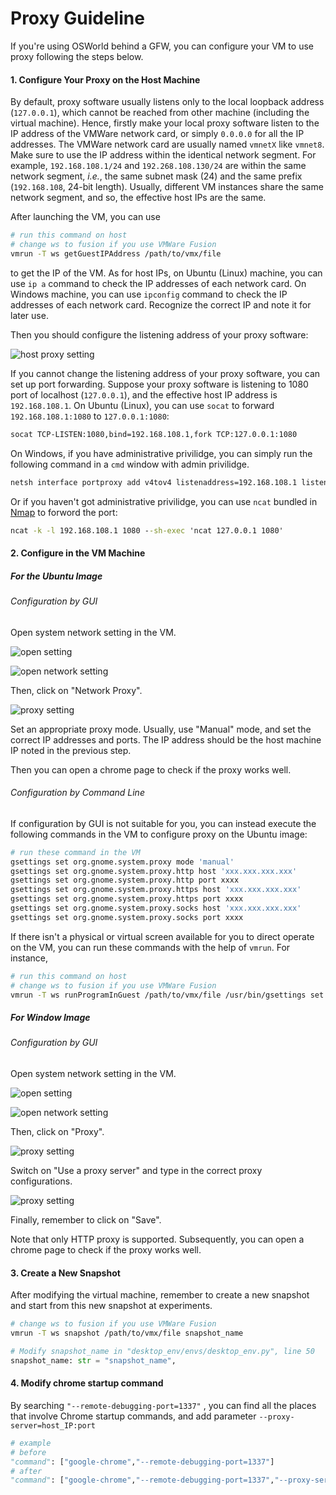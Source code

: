 <!-- vimc: call SyntaxRange#Include('```bat', '```', 'dosbatch', 'NonText'): -->

# Proxy Guideline

If you're using OSWorld behind a GFW, you can configure your VM to use proxy
following the steps below.

#### 1. Configure Your Proxy on the Host Machine

By default, proxy software usually listens only to the local loopback address
(`127.0.0.1`), which cannot be reached from other machine (including the
virtual machine). Hence, firstly make your local proxy software listen to the
IP address of the VMWare network card, or simply `0.0.0.0` for all the IP
addresses. The VMWare network card are usually named `vmnetX` like `vmnet8`.
Make sure to use the IP address within the identical network segment.  For
example, `192.168.108.1/24` and `192.268.108.130/24` are within the same
network segment, *i.e.*, the same subnet mask (24) and the same prefix
(`192.168.108`, 24-bit length). Usually, different VM instances share the same
network segment, and so, the effective host IPs are the same.

 After launching the VM, you can use

```sh
# run this command on host
# change ws to fusion if you use VMWare Fusion
vmrun -T ws getGuestIPAddress /path/to/vmx/file
```

to get the IP of the VM. As for host IPs, on Ubuntu (Linux) machine, you can
use `ip a` command to check the IP addresses of each network card. On Windows
machine, you can use `ipconfig` command to check the IP addresses of each
network card. Recognize the correct IP and note it for later use.

Then you should configure the listening address of your proxy software:

![host proxy setting](assets/proxysetup.png)

If you cannot change the listening address of your proxy software, you can set
up port forwarding. Suppose your proxy software is listening to 1080 port of
localhost (`127.0.0.1`), and the effective host IP address is `192.168.108.1`.
On Ubuntu (Linux), you can use `socat` to forward `192.168.108.1:1080` to
`127.0.0.1:1080`:

```sh
socat TCP-LISTEN:1080,bind=192.168.108.1,fork TCP:127.0.0.1:1080
```

On Windows, if you have administrative privilidge, you can simply run the
following command in a `cmd` window with admin privilidge.

```bat
netsh interface portproxy add v4tov4 listenaddress=192.168.108.1 listenport=1080 connectaddress=127.0.0.1 connectport=1080
```

Or if you haven't got administrative privilidge, you can use `ncat` bundled in
[Nmap](https://nmap.org) to forword the port:

```bat
ncat -k -l 192.168.108.1 1080 --sh-exec 'ncat 127.0.0.1 1080'
```

#### 2. Configure in the VM Machine

##### For the Ubuntu Image

###### Configuration by GUI

Open system network setting in the VM.

![open setting](assets/netsetting1.png)

![open network setting](assets/netsetting3.png)

Then, click on "Network Proxy".

![proxy setting](assets/netsetting4.png)

Set an appropriate proxy mode. Usually, use "Manual" mode, and set the correct
IP addresses and ports. The IP address should be the host machine IP noted in
the previous step.

Then you can open a chrome page to check if the proxy works well.

###### Configuration by Command Line

If configuration by GUI is not suitable for you, you can instead execute the
following commands in the VM to configure proxy on the Ubuntu image:

```sh
# run these command in the VM
gsettings set org.gnome.system.proxy mode 'manual'
gsettings set org.gnome.system.proxy.http host 'xxx.xxx.xxx.xxx'
gsettings set org.gnome.system.proxy.http port xxxx
gsettings set org.gnome.system.proxy.https host 'xxx.xxx.xxx.xxx'
gsettings set org.gnome.system.proxy.https port xxxx
gsettings set org.gnome.system.proxy.socks host 'xxx.xxx.xxx.xxx'
gsettings set org.gnome.system.proxy.socks port xxxx
```

If there isn't a physical or virtual screen available for you to direct operate
on the VM, you can run these commands with the help of `vmrun`. For instance,

```sh
# run this command on host
# change ws to fusion if you use VMWare Fusion
vmrun -T ws runProgramInGuest /path/to/vmx/file /usr/bin/gsettings set org.gnome.system.proxy mode 'manual'
```

##### For Window Image

###### Configuration by GUI

Open system network setting in the VM.

![open setting](assets/winnetsetting1.png)

![open network setting](assets/winnetsetting2.png)

Then, click on "Proxy".

![proxy setting](assets/winnetsetting3.png)

Switch on "Use a proxy server" and type in the correct proxy configurations.

![proxy setting](assets/winnetsetting4.png)

Finally, remember to click on "Save".

Note that only HTTP proxy is supported.  Subsequently, you can open a chrome
page to check if the proxy works well.

<!--
###### Configuration by Command Line

If configuration by GUI is not suitable for you, you can instead execute the
following commands in the VM to configure an HTTP proxy on the Windows image:

```bat
:: run this command in the VM
netsh winhttp set proxy proxy-server="xxx.xxx.xxx.xxx:yyyy"
```

Remember to execute this command in a cmd window with administrative
privilidge.

If there isn't a physical or virtual screen available for you to direct operate
on the VM, you can run these commands with the help of `vmrun`. For instance,

```sh
# run this command on host
# change ws to fusion if you use VMWare Fusion
vmrun -T ws runProgramInGuest /path/to/vmx/file # TODO
```
-->

#### 3. Create a New Snapshot

After modifying the virtual machine, remember to create a new snapshot and
start from this new snapshot at experiments.

```sh
# change ws to fusion if you use VMWare Fusion
vmrun -T ws snapshot /path/to/vmx/file snapshot_name
```

```python
# Modify snapshot_name in "desktop_env/envs/desktop_env.py", line 50
snapshot_name: str = "snapshot_name",
```

#### 4. Modify chrome startup command

By searching `"--remote-debugging-port=1337"` , you can find all the places that involve Chrome startup commands, and add parameter `--proxy-server=host_IP:port`
```python
# example
# before
"command": ["google-chrome","--remote-debugging-port=1337"]
# after
"command": ["google-chrome","--remote-debugging-port=1337","--proxy-server=host_IP:port"]
```